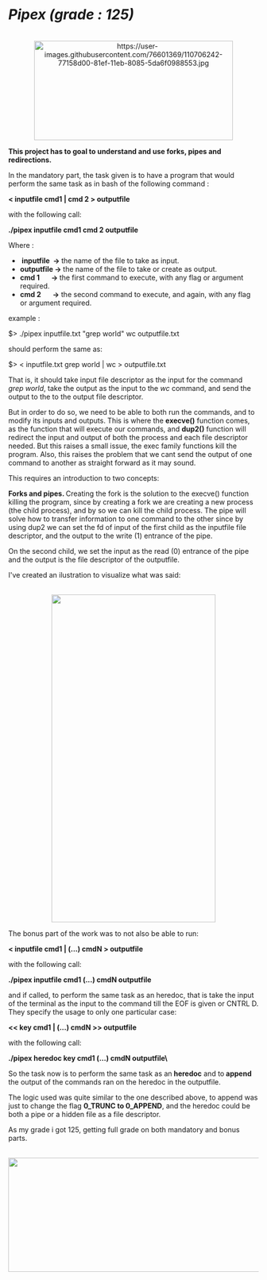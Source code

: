 <h1><em>Pipex</em><strong><em> (grade : 125)</em></strong></h1>
<div align="center"><br /><img src="https://user-images.githubusercontent.com/76601369/110706242-77158d00-81ef-11eb-8085-5da6f0988553.jpg" alt="https://user-images.githubusercontent.com/76601369/110706242-77158d00-81ef-11eb-8085-5da6f0988553.jpg" width="400" height="200" /></div>
<p><strong>This project has to goal to understand and use forks, pipes and redirections.</strong></p>
<p>In the mandatory part, the task given is to have a program that would perform the same task as in bash of the following command :</p>
<p><strong>&lt; inputfile cmd1 | cmd 2 &gt; outputfile</strong></p>
<p>with the following call:</p>
<p><strong>./pipex inputfile cmd1 cmd 2 outputfile</strong></p>
<p>Where :</p>
<ul>
<li><strong>&nbsp;inputfile&nbsp; -&gt; </strong>the name of the file to take as input.</li>
<li><strong>outputfile -&gt;&nbsp;</strong>the name of the file to take or create as output.</li>
<li><strong>cmd 1&nbsp; &nbsp; &nbsp; &nbsp;-&gt;&nbsp;</strong>the first command to execute, with any flag or argument required.</li>
<li><strong>cmd 2&nbsp; &nbsp; &nbsp; &nbsp;-&gt;</strong> the second command to execute, and again, with any flag or argument required.</li>
</ul>
<p>example :</p>
<p>$&gt; ./pipex inputfile.txt "grep world" wc outputfile.txt</p>
<p>should perform the same as:</p>
<p>$&gt; &lt; inputfile.txt grep world | wc &gt; outputfile.txt</p>
<p>That is, it should take input file descriptor as the input for the command <em>grep world</em>, take the output as the input to the <em>wc</em> command, and send the output to the to the output file descriptor.</p>
<p>But in order to do so, we need to be able to both run the commands, and to modify its inputs and outputs. This is where the <strong>execve()</strong> function comes, as the function that will execute our commands, and <strong>dup2()</strong> function will redirect the input and output of both the process and each file descriptor needed. But this raises a small issue, the exec family functions kill the program. Also, this raises the problem that we cant send the output of one command to another as straight forward as it may sound.</p>
<p>This requires an introduction to two concepts:</p>
<p><strong>Forks and pipes. </strong> Creating the fork is the solution to the execve() function killing the program, since by creating a fork we are creating a new process (the child process), and by so we can kill the child process. The pipe will solve how to transfer information to one command to the other since by using dup2 we can set the fd of input of the first child as the inputfile file descriptor, and the output to the write (1) entrance of the pipe.</p>
<p>On the second child, we set the input as the read (0) entrance of the pipe and the output is the file descriptor of the outputfile.</p>
<p>I've created an ilustration to visualize what was said:</p>
<div align="center"><br /><img src="https://user-images.githubusercontent.com/99777188/193394465-63cd0f63-2658-4f3c-8f55-977a140a93fc.png" width="330" height="660" /></div>
<p>The bonus part of the work was to not also be able to run:</p>
<p><strong>&lt; inputfile cmd1 | (...) cmdN &gt; outputfile</strong></p>
<p>with the following call:</p>
<p><strong>./pipex inputfile cmd1 (...) cmdN outputfile</strong></p>
<p>and if called, to perform the same task as an heredoc, that is take the input of the terminal as the input to the command till the EOF is given or CNTRL D. They specify the usage to only one particular case:</p>
<p><strong>&lt;&lt; key cmd1 | (...) cmdN &gt;&gt; outputfile</strong></p>
<p>with the following call:</p>
<p><strong>./pipex heredoc key cmd1 (...) cmdN outputfile\</strong></p>
<p>So the task now is to perform the same task as an<strong> heredoc</strong> and to<strong> append</strong> the output of the commands ran on the heredoc in the outputfile.</p>
<p>The logic used was quite similar to the one described above, to append was just to change the flag <strong>0_TRUNC to 0_APPEND</strong>, and the heredoc could be both a pipe or a hidden file as a file descriptor.</p>
<p>As my grade i got 125, getting full grade on both mandatory and bonus parts.</p>
<div align="center"><br /><img src="https://user-images.githubusercontent.com/99777188/193395212-77b31dcb-76cb-478f-8024-16e6b4960e28.png" width="800" height="230" /></div>

